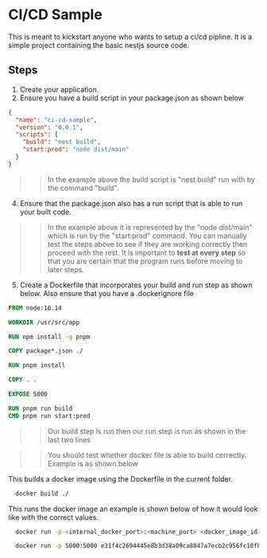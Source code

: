 # CI/CD Sample
This is meant to kickstart anyone who wants to setup a ci/cd pipline. It is a simple project containing the basic nestjs source code.

## Steps
1. Create your application.
2. Ensure you have a build script in your package.json as shown below
```json
{
  "name": "ci-cd-sample",
  "version": "0.0.1",
  "scripts": {
    "build": "nest build",
    "start:prod": "node dist/main"
  }
}
```
>> In the example above the build script is "nest build" run with by the command "build".
4. Ensure that the package.json also has a run script that is able to run your built code.
>> In the example above it is represented by the "node dist/main" which is run by the "start:prod" command.
You can manually test the steps above to see if they are working correctly then proceed with the rest. It is important
to **test at every step** so that you are certain that the program runs before moving to later steps. 
5. Create a Dockerfile that incorporates your build and run step as shown below. Also ensure that you have a .dockerignore file
```Dockerfile
FROM node:16.14

WORKDIR /usr/src/app

RUN npm install -g pnpm

COPY package*.json ./

RUN pnpm install

COPY . .

EXPOSE 5000

RUN pnpm run build
CMD pnpm run start:prod
```
>> Our build step is run then our run step is run as shown in the last two lines

>>You should test whether docker file is able to build correctly. Example is as shown below

This builds a docker image using the Dockerfile in the current folder.
```bash
  docker build ./
```  
This runs the docker image an example is shown below of how it would look like with the correct values.
```bash
  docker run -p <internal_docker_port>:<machine_port> <docker_image_id>

  docker run -p 5000:5000 e31f4c2694445e8b3d38a09ca8847a7ecb2c956fc10fbaf3932ec9a71df9177d
```